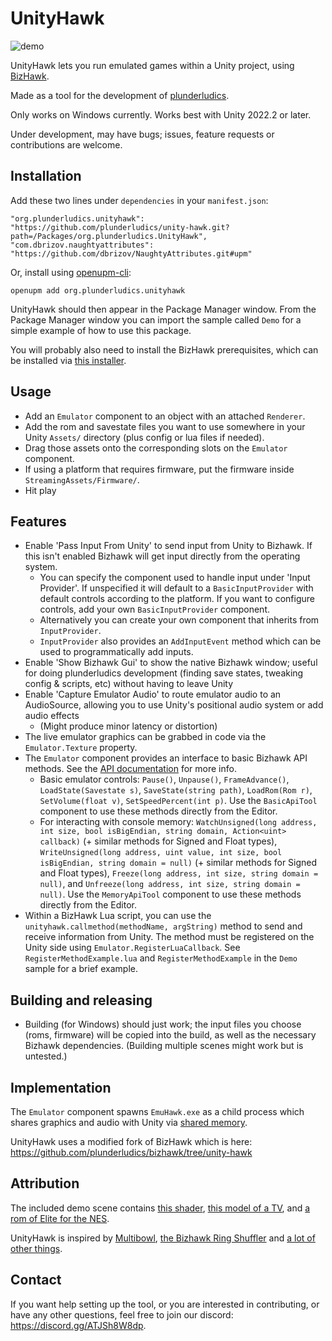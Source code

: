 # UnityHawk

![demo](https://github.com/plunderludics/unity-hawk/assets/8207025/24774607-7bb0-4ba1-9130-4073f39bb883)

UnityHawk lets you run emulated games within a Unity project, using [BizHawk](https://tasvideos.org/BizHawk).

Made as a tool for the development of [plunderludics](https://plunderludics.github.io/).

Only works on Windows currently. Works best with Unity 2022.2 or later.

Under development, may have bugs; issues, feature requests or contributions are welcome.

## Installation
Add these two lines under `dependencies` in your `manifest.json`:
```
"org.plunderludics.unityhawk": "https://github.com/plunderludics/unity-hawk.git?path=/Packages/org.plunderludics.UnityHawk",
"com.dbrizov.naughtyattributes": "https://github.com/dbrizov/NaughtyAttributes.git#upm"
```

Or, install using [openupm-cli](https://github.com/openupm/openupm-cli):
```
openupm add org.plunderludics.unityhawk
```

UnityHawk should then appear in the Package Manager window. From the Package Manager window you can import the sample called `Demo` for a simple example of how to use this package.

You will probably also need to install the BizHawk prerequisites, which can be installed via [this installer](https://github.com/TASEmulators/BizHawk-Prereqs/releases/download/2.4.8_1/bizhawk_prereqs_v2.4.8_1.zip).

## Usage
- Add an `Emulator` component to an object with an attached `Renderer`.
- Add the rom and savestate files you want to use somewhere in your Unity `Assets/` directory (plus config or lua files if needed).
- Drag those assets onto the corresponding slots on the `Emulator` component.
- If using a platform that requires firmware, put the firmware inside `StreamingAssets/Firmware/`.
- Hit play
  
## Features
- Enable 'Pass Input From Unity' to send input from Unity to Bizhawk. If this isn't enabled Bizhawk will get input directly from the operating system.
  - You can specify the component used to handle input under 'Input Provider'. If unspecified it will default to a `BasicInputProvider` with default controls according to the platform. If you want to configure controls, add your own `BasicInputProvider` component.
  - Alternatively you can create your own component that inherits from `InputProvider`.
  - `InputProvider` also provides an `AddInputEvent` method which can be used to programmatically add inputs.
- Enable 'Show Bizhawk Gui' to show the native Bizhawk window; useful for doing plunderludics development (finding save states, tweaking config & scripts, etc) without having to leave Unity
- Enable 'Capture Emulator Audio' to route emulator audio to an AudioSource, allowing you to use Unity's positional audio system or add audio effects
  - (Might produce minor latency or distortion)
- The live emulator graphics can be grabbed in code via the `Emulator.Texture` property.
- The `Emulator` component provides an interface to basic Bizhawk API methods. See the [API documentation](https://plunderludics.github.io/unity-hawk/api/UnityHawk.Emulator.html) for more info.
  - Basic emulator controls: `Pause()`, `Unpause()`, `FrameAdvance()`, `LoadState(Savestate s)`, `SaveState(string path)`, `LoadRom(Rom r)`, `SetVolume(float v)`, `SetSpeedPercent(int p)`. Use the `BasicApiTool` component to use these methods directly from the Editor.
  - For interacting with console memory: `WatchUnsigned(long address, int size, bool isBigEndian, string domain, Action<uint> callback)` (+ similar methods for Signed and Float types), `WriteUnsigned(long address, uint value, int size, bool isBigEndian, string domain = null)` (+ similar methods for Signed and Float types), `Freeze(long address, int size, string domain = null)`, and `Unfreeze(long address, int size, string domain = null)`. Use the `MemoryApiTool` component to use these methods directly from the Editor.
- Within a BizHawk Lua script, you can use the `unityhawk.callmethod(methodName, argString)` method to send and receive information from Unity. The method must be registered on the Unity side using `Emulator.RegisterLuaCallback`. See `RegisterMethodExample.lua` and `RegisterMethodExample` in the `Demo` sample for a brief example.


## Building and releasing
- Building (for Windows) should just work; the input files you choose (roms, firmware) will be copied into the build, as well as the necessary Bizhawk dependencies. (Building multiple scenes might work but is untested.)

## Implementation
The `Emulator` component spawns `EmuHawk.exe` as a child process which shares graphics and audio with Unity via [shared memory](https://github.com/justinstenning/SharedMemory).

UnityHawk uses a modified fork of BizHawk which is here: https://github.com/plunderludics/bizhawk/tree/unity-hawk

## Attribution
The included demo scene contains [this shader](https://github.com/yunoda-3DCG/Simple-CRT-Shader), [this model of a TV](https://sketchfab.com/3d-models/crt-tv-9ba4baa106e64319a0b540cf0af5aa9e), and [a rom of Elite for the NES](http://www.iancgbell.clara.net/elite/nes/index.htm).

UnityHawk is inspired by [Multibowl](https://www.foddy.net/2016/08/multibowl/), [the Bizhawk Ring Shuffler](https://www.alistairaitcheson.com/games/magicbox.html) and [a lot of other things](https://plunderludics.github.io/references.html).

## Contact
If you want help setting up the tool, or you are interested in contributing, or have any other questions, feel free to join our discord: https://discord.gg/ATJSh8W8dp.

